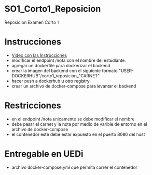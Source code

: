 # SO1_Corto1_Reposicion
Reposición Examen Corto 1

# Instrucciones
- [ Video con las Instrucciones ](https://youtu.be/ECVD3j9KgMg)
- modificar el endpoint /nota con el nombre del estudiante.
- agregar un dockerfile para dockerizar el backend
- crear la imagen del backend con el siguiente formato "USER-DOCKERHUB"/corto1_reposicion_"CARNET"
- hacer push a dockerhub u otro registry
- crear un archivo de docker-compose para levantar el backend

# Restricciones 
- en el endpoint /nota unicamente se debe modificar el nombre
- debe pasar el carnet y la nota por medio de varible de entorno en el archivo de docker-compose
- el contenedor este debe estar expuesto en el puerto 8080 del host

# Entregable en UEDi
- archivo docker-compose.yml que permita correr el contenedor 
